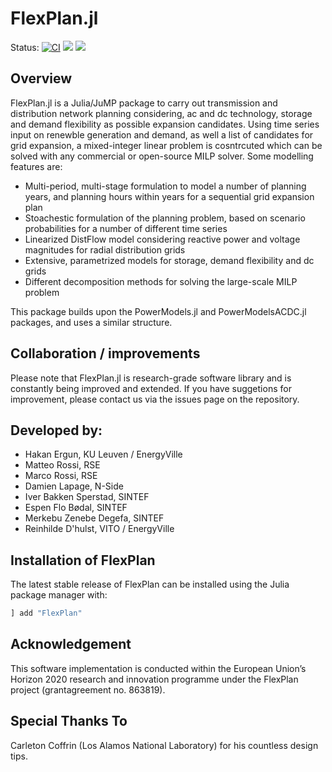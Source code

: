 # FlexPlan.jl

Status:
[![CI](https://github.com/Electa-Git/FlexPlan.jl/workflows/CI/badge.svg)](https://github.com/Electa-Git/FlexPlan.jl/actions?query=workflow%3ACI)
<a href="https://codecov.io/gh/Electa-Git/FlexPlan.jl"><img src="https://img.shields.io/codecov/c/github/Electa-Git/FlexPlan.jl?logo=Codecov"></img></a>
<a href="https://electa-git.github.io/FlexPlan.jl/stable/"><img src="https://github.com/Electa-Git/FlexPlan.jl/workflows/Documentation/badge.svg"></img></a>


## Overview
FlexPlan.jl is a Julia/JuMP package to carry out transmission and distribution network planning considering, ac and dc technology, storage and demand flexibility as possible expansion candidates. Using time series input on renewble generation and demand, as well a list of candidates for grid expansion, a mixed-integer linear problem is cosntrcuted which can be solved with any commercial or open-source MILP solver. Some modelling features are:

- Multi-period, multi-stage formulation to model a number of planning years, and planning hours within years for a sequential grid expansion plan
- Stoachestic formulation of the planning problem, based on scenario probabilities for a number of different time series
- Linearized DistFlow model considering reactive power and voltage magnitudes for radial distribution grids
- Extensive, parametrized models for storage, demand flexibility and dc grids
- Different decomposition methods for solving the large-scale MILP problem

This package builds upon the PowerModels.jl and PowerModelsACDC.jl packages, and uses a similar structure.

## Collaboration / improvements
Please note that FlexPlan.jl is research-grade software library and is constantly being improved and extended. If you have suggetions for improvement, please contact us via the issues page on the repository.

## Developed by:
- Hakan Ergun, KU Leuven / EnergyVille
- Matteo Rossi, RSE
- Marco Rossi, RSE 
- Damien Lapage, N-Side
- Iver Bakken Sperstad, SINTEF
- Espen Flo Bødal, SINTEF
- Merkebu Zenebe Degefa, SINTEF 
- Reinhilde D'hulst, VITO / EnergyVille

## Installation of FlexPlan
The latest stable release of FlexPlan can be installed using the Julia package manager with:

```julia
] add "FlexPlan"
```

## Acknowledgement
This software implementation is conducted within the European Union’s Horizon  2020 research and innovation programme under the FlexPlan project (grantagreement no. 863819).

## Special Thanks To
Carleton Coffrin (Los Alamos National Laboratory) for his countless design tips.  